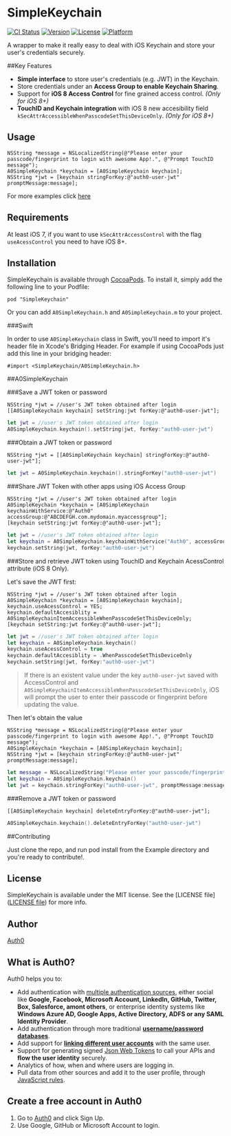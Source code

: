 # SimpleKeychain

[![CI Status](http://img.shields.io/travis/auth0/SimpleKeychain.svg?style=flat)](https://travis-ci.org/auth0/SimpleKeychain)
[![Version](https://img.shields.io/cocoapods/v/SimpleKeychain.svg?style=flat)](http://cocoadocs.org/docsets/SimpleKeychain)
[![License](https://img.shields.io/cocoapods/l/SimpleKeychain.svg?style=flat)](http://cocoadocs.org/docsets/SimpleKeychain)
[![Platform](https://img.shields.io/cocoapods/p/SimpleKeychain.svg?style=flat)](http://cocoadocs.org/docsets/SimpleKeychain)

A wrapper to make it really easy to deal with iOS Keychain and store your user's credentials securely.

##Key Features

- **Simple interface** to store user's credentials (e.g. JWT) in the Keychain.
- Store credentials under an **Access Group to enable Keychain Sharing**.
- Support for **iOS 8 Access Control** for fine grained access control. _(Only for iOS 8+)_
- **TouchID and Keychain integration** with iOS 8 new accesibility field `kSecAttrAccessibleWhenPasscodeSetThisDeviceOnly`. _(Only for iOS 8+)_

## Usage

```objc
NSString *message = NSLocalizedString(@"Please enter your passcode/fingerprint to login with awesome App!.", @"Prompt TouchID message");
A0SimpleKeychain *keychain = [A0SimpleKeychain keychain];
NSString *jwt = [keychain stringForKey:@"auth0-user-jwt" promptMessage:message];
```

For more examples click [here](#A0SimpleKeychain)
## Requirements

At least iOS 7, if you want to use `kSecAttrAccessControl` with the flag `useAcessControl` you need to have iOS 8+.

## Installation

SimpleKeychain is available through [CocoaPods](http://cocoapods.org). To install
it, simply add the following line to your Podfile:

    pod "SimpleKeychain"

Or you can add `A0SimpleKeychain.h` and `A0SimpleKeychain.m` to your project.

###Swift

In order to use `A0SimpleKeychain` class in Swift, you'll need to import it's header file in Xcode's Bridging Header. For example if using CocoaPods just add this line in your bridging header:

```objc
#import <SimpleKeychain/A0SimpleKeychain.h>
```

##A0SimpleKeychain

###Save a JWT token or password

```objc
NSString *jwt = //user's JWT token obtained after login
[[A0SimpleKeychain keychain] setString:jwt forKey:@"auth0-user-jwt"];
```

```swift
let jwt = //user's JWT token obtained after login
A0SimpleKeychain.keychain().setString(jwt, forKey:"auth0-user-jwt")
```

###Obtain a JWT token or password

```objc
NSString *jwt = [[A0SimpleKeychain keychain] stringForKey:@"auth0-user-jwt"];
```

```swift
let jwt = A0SimpleKeychain.keychain().stringForKey("auth0-user-jwt")
```

###Share JWT Token with other apps using iOS Access Group

```objc
NSString *jwt = //user's JWT token obtained after login
A0SimpleKeychain *keychain = [A0SimpleKeychain keychainWithService:@"Auth0" accessGroup:@"ABCDEFGH.com.mydomain.myaccessgroup"];
[keychain setString:jwt forKey:@"auth0-user-jwt"];
```

```swift
let jwt = //user's JWT token obtained after login
let keychain = A0SimpleKeychain.keychainWithService("Auth0", accessGroup: "ABCDEFGH.com.mydomain.myaccessgroup")
keychain.setString(jwt, forKey:"auth0-user-jwt")
```

###Store and retrieve JWT token using TouchID and Keychain AcessControl attribute (iOS 8 Only).

Let's save the JWT first:
```objc
NSString *jwt = //user's JWT token obtained after login
A0SimpleKeychain *keychain = [A0SimpleKeychain keychain];
keychain.useAcessControl = YES;
keychain.defaultAccesiblity = A0SimpleKeychainItemAccessibleWhenPasscodeSetThisDeviceOnly;
[keychain setString:jwt forKey:@"auth0-user-jwt"];
```
```swift
let jwt = //user's JWT token obtained after login
let keychain = A0SimpleKeychain.keychain()
keychain.useAcessControl = true
keychain.defaultAccesiblity = .WhenPasscodeSetThisDeviceOnly
keychain.setString(jwt, forKey:"auth0-user-jwt")
```

>If there is an existent value under the key `auth0-user-jwt` saved with AccessControl and `A0SimpleKeychainItemAccessibleWhenPasscodeSetThisDeviceOnly`, iOS will prompt the user to enter their passcode or fingerprint before updating the value.

Then let's obtain the value
```objc
NSString *message = NSLocalizedString(@"Please enter your passcode/fingerprint to login with awesome App!.", @"Prompt TouchID message");
A0SimpleKeychain *keychain = [A0SimpleKeychain keychain];
NSString *jwt = [keychain stringForKey:@"auth0-user-jwt" promptMessage:message];
```
```swift
let message = NSLocalizedString("Please enter your passcode/fingerprint to login with awesome App!.", comment: "Prompt TouchID message")
let keychain = A0SimpleKeychain.keychain()
let jwt = keychain.stringForKey("auth0-user-jwt", promptMessage:message)
```

###Remove a JWT token or password
```objc
[[A0SimpleKeychain keychain] deleteEntryForKey:@"auth0-user-jwt"];
```

```swift
A0SimpleKeychain.keychain().deleteEntryForKey("auth0-user-jwt")
```

##Contributing

Just clone the repo, and run pod install from the Example directory and you're ready to contribute!.

## License

SimpleKeychain is available under the MIT license. See the [LICENSE file]([LICENSE file](https://github.com/auth0/SimpleKeychain/blob/master/LICENSE)) for more info.

## Author

[Auth0](auth0.com)

## What is Auth0?

Auth0 helps you to:

* Add authentication with [multiple authentication sources](https://docs.auth0.com/identityproviders), either social like **Google, Facebook, Microsoft Account, LinkedIn, GitHub, Twitter, Box, Salesforce, amont others**, or enterprise identity systems like **Windows Azure AD, Google Apps, Active Directory, ADFS or any SAML Identity Provider**.
* Add authentication through more traditional **[username/password databases](https://docs.auth0.com/mysql-connection-tutorial)**.
* Add support for **[linking different user accounts](https://docs.auth0.com/link-accounts)** with the same user.
* Support for generating signed [Json Web Tokens](https://docs.auth0.com/jwt) to call your APIs and **flow the user identity** securely.
* Analytics of how, when and where users are logging in.
* Pull data from other sources and add it to the user profile, through [JavaScript rules](https://docs.auth0.com/rules).

## Create a free account in Auth0

1. Go to [Auth0](https://auth0.com) and click Sign Up.
2. Use Google, GitHub or Microsoft Account to login.
